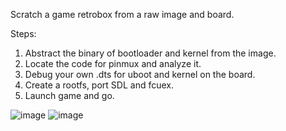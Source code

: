 
Scratch a game retrobox from a raw image and board.

Steps:
1. Abstract the binary of bootloader and kernel from the image.
2. Locate the code for pinmux and analyze it.
3. Debug your own .dts for uboot and kernel on the board.
4. Create a rootfs, port SDL and fcuex.
5. Launch game and go.

 ![image](https://github.com/sunarvin/retrobox_from_image/blob/main/1dts.gif)
 ![image](https://github.com/sunarvin/retrobox_from_image/blob/main/2game.gif)
